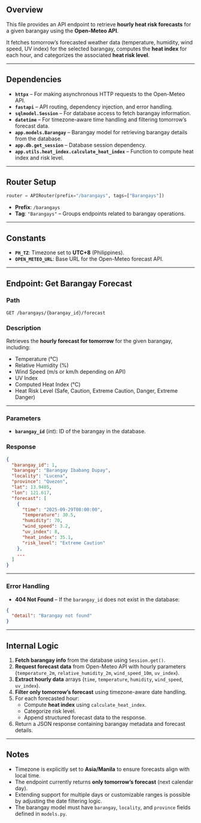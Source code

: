## **Overview**

This file provides an API endpoint to retrieve **hourly heat risk forecasts** for a given barangay using the **Open-Meteo API**.

It fetches tomorrow’s forecasted weather data (temperature, humidity, wind speed, UV index) for the selected barangay, computes the **heat index** for each hour, and categorizes the associated **heat risk level**.

---

## **Dependencies**

- **`httpx`** – For making asynchronous HTTP requests to the Open-Meteo API.
- **`fastapi`** – API routing, dependency injection, and error handling.
- **`sqlmodel.Session`** – For database access to fetch barangay information.
- **`datetime`** – For timezone-aware time handling and filtering tomorrow’s forecast data.
- **`app.models.Barangay`** – Barangay model for retrieving barangay details from the database.
- **`app.db.get_session`** – Database session dependency.
- **`app.utils.heat_index.calculate_heat_index`** – Function to compute heat index and risk level.

---

## **Router Setup**

```python
router = APIRouter(prefix="/barangays", tags=["Barangays"])
```

- **Prefix**: `/barangays`
- **Tag**: `"Barangays"` – Groups endpoints related to barangay operations.

---

## **Constants**

- **`PH_TZ`**: Timezone set to **UTC+8** (Philippines).
- **`OPEN_METEO_URL`**: Base URL for the Open-Meteo forecast API.

---

## **Endpoint: Get Barangay Forecast**

### **Path**

```
GET /barangays/{barangay_id}/forecast
```

### **Description**

Retrieves the **hourly forecast for tomorrow** for the given barangay, including:

- Temperature (°C)
- Relative Humidity (%)
- Wind Speed (m/s or km/h depending on API)
- UV Index
- Computed Heat Index (°C)
- Heat Risk Level (Safe, Caution, Extreme Caution, Danger, Extreme Danger)

---

### **Parameters**

- **`barangay_id`** (_int_): ID of the barangay in the database.

### **Response**

```json
{
  "barangay_id": 1,
  "barangay": "Barangay Ibabang Dupay",
  "locality": "Lucena",
  "province": "Quezon",
  "lat": 13.9405,
  "lon": 121.617,
  "forecast": [
    {
      "time": "2025-09-29T08:00:00",
      "temperature": 30.5,
      "humidity": 70,
      "wind_speed": 3.2,
      "uv_index": 8,
      "heat_index": 35.1,
      "risk_level": "Extreme Caution"
    },
    ...
  ]
}
```

---

### **Error Handling**

- **404 Not Found** – If the `barangay_id` does not exist in the database:

```json
{
  "detail": "Barangay not found"
}
```

---

## **Internal Logic**

1. **Fetch barangay info** from the database using `Session.get()`.
2. **Request forecast data** from Open-Meteo API with hourly parameters (`temperature_2m`, `relative_humidity_2m`, `wind_speed_10m`, `uv_index`).
3. **Extract hourly data** arrays (`time`, `temperature`, `humidity`, `wind_speed`, `uv_index`).
4. **Filter only tomorrow’s forecast** using timezone-aware date handling.
5. For each forecasted hour:
    - Compute **heat index** using `calculate_heat_index`.
    - Categorize risk level.
    - Append structured forecast data to the response.
6. Return a JSON response containing barangay metadata and forecast details.

---

## **Notes**

- Timezone is explicitly set to **Asia/Manila** to ensure forecasts align with local time.
- The endpoint currently returns **only tomorrow’s forecast** (next calendar day).
- Extending support for multiple days or customizable ranges is possible by adjusting the date filtering logic.
- The barangay model must have `barangay`, `locality`, and `province` fields defined in `models.py`.

